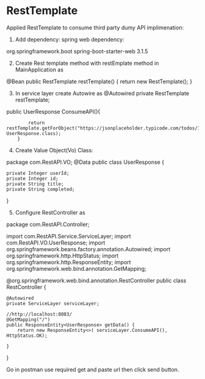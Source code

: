 # RestTemplate
Applied RestTemplate to consume third party dumy API
implimenation:
1) Add dependency:
spring web dependency:

<!-- https://mvnrepository.com/artifact/org.springframework.boot/spring-boot-starter-web -->
<dependency>
    <groupId>org.springframework.boot</groupId>
    <artifactId>spring-boot-starter-web</artifactId>
    <version>3.1.5</version>
</dependency>

2) Create Rest template method with restEmplate method in MainApplication as

 @Bean
    public RestTemplate restTemplate() {
        return new RestTemplate();
    }

3) In service layer create Autowire as
 @Autowired
    private RestTemplate restTemplate;

 public UserResponse ConsumeAPI(){

            return restTemplate.getForObject("https://jsonplaceholder.typicode.com/todos/1", UserResponse.class);
        }

4) Create Value Object(Vo) Class:

package com.RestAPI.VO;
@Data
public class UserResponse {

    private Integer userId;
    private Integer id;
    private String title;
    private String completed;
}



5) Configure RestController as


package com.RestAPI.Controller;

import com.RestAPI.Service.ServiceLayer;
import com.RestAPI.VO.UserResponse;
import org.springframework.beans.factory.annotation.Autowired;
import org.springframework.http.HttpStatus;
import org.springframework.http.ResponseEntity;
import org.springframework.web.bind.annotation.GetMapping;

@org.springframework.web.bind.annotation.RestController
public class RestController {

    @Autowired
    private ServiceLayer serviceLayer;

    //http://localhost:8083/
    @GetMapping("/")
    public ResponseEntity<UserResponse> getData() {
        return new ResponseEntity<>( serviceLayer.ConsumeAPI(), HttpStatus.OK);

    }

}

Go in postman use required get and paste url then click send button.
